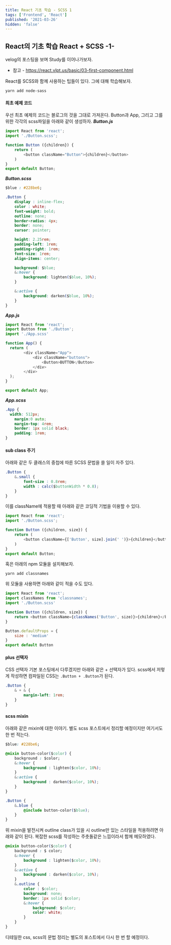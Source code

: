 ```yaml
---
title: React 기초 학습 - SCSS 1
tags: ['Frontend', 'React']
published: '2021-03-26'
hidden: 'false'
---
```


## React의 기초 학습 React + SCSS -1-
velog의 포스팅을 보며 Study를 이어나가보자.
+ 참고 - https://react.vlpt.us/basic/03-first-component.html

React를 SCSS와 함께 사용하는 팁들이 있다. 그에 대해 학습해보자.
```
yarn add node-sass
```

#### 최초 예제 코드
우선 최초 예제의 코드는 블로그의 것을 그대로 가져온다. Button과 App, 그리고 그를 위한 각각의 scss파일을 아래와 같이 생성하자.
***Button.js***
```javascript
import React from 'react';
import './Button.scss';

function Button ({children}) {
	return (
		<button className="Button">{children}</button>
	)
}
export default Button;
```
***Button.scss***
```css
$blue : #228be6;

.Button {
	display : inline-flex;
	color : white;
	font-weight: bold;
	outline: none;
	border-radius: 4px;
	border: none;
	cursor: pointer;

	height: 2.25rem;
	padding-left: 1rem;
	padding-right: 1rem;
	font-size: 1rem;
	align-items: center;

	background: $blue;
	&:hover {
		background: lighten($blue, 10%);
	}

	&:active {
		background: darken($blue, 10%);
	}
}
```
***App.js***
```javascript
import React from 'react';
import Button from './Button';
import './App.scss'

function App() {
  return (
		<div className="App">
			<div className="buttons">
				<Button>BUTTON</Button>
			</div>
		</div>
  );
}

export default App;
```
***App.scss***
```css
.App {
  width: 512px;
	margin:0 auto;
	margin-top: 4rem;
	border: 1px solid black;
	padding: 1rem;
}
```

#### sub class 주기
아래와 같은 두 클래스의 중첩에 따른 SCSS 문법을 쓸 일이 자주 있다.
```css
.Button {
	&.small {
		font-size : 0.8rem;
		width : calc($buttonWidth * 0.8);
	}
}
```
이를 className에 적용할 때 아래와 같은 코딩적 기법을 이용할 수 있다.
```javascript
import React from 'react';
import './Button.scss';

function Button ({children, size}) {
	return (
		<button className={['Button', size].join(' ')}>{children}</button>
	)
}
export default Button;
```
혹은 아래의 npm 모듈을 설치해보자.
```
yarn add classnames
```
위 모듈을 사용하면 아래와 같이 적을 수도 있다.
```javascript
import React from 'react';
import classNames from 'classnames';
import './Button.scss'

function Button ({children, size}) {
	return <button className={classNames('Button', size)}>{children}</button>
}

Button.defaultProps = {
	size : 'medium'
}
export default Button
```

#### plus 선택자
CSS 선택자 기본 포스팅에서 다루겠지만 아래와 같은 + 선택자가 있다. scss에서 저렇게 작성하면 컴파일된 CSS는 ```.Button + .Button```가 된다.
```css
.Button {
	& + & {
		margin-left: 1rem;
	}
}
```

#### scss mixin
아래와 같은 mixin에 대한 이야기. 별도 scss 포스트에서 정리할 예정이지만 여기서도 한 번 적는다.
```css
$blue: #228be6;

@mixin button-color($color) {
	background : $color;
	&:hover {
		background : lighten($color, 10%);
	}
	&:active {
		background : darken($color, 10%);
	}
}

.Button {
	&.blue {
		@include button-color($blue);
	}
}
```
위 mixin을 발전시켜 outline class가 있을 시 outline만 있는 스타일을 적용하려면 아래와 같이 된다. 복잡한 scss를 작성하는 주춧돌같은 느낌이라서 함께 메모하였다.
```css
@mixin button-color($color) {
	background : $ color;
	&:hover {
		background : lighten($color, 10%);
	}
	&:active {
		background : darken($color, 10%);
	}
	&.outline {
		color : $color;
		background: none;
		border: 1px solid $color;
		&:hover {
			background: $color;
			color: white;
		}
	}
}
```

디테일한 css, scss의 문법 정리는 별도의 포스트에서 다시 한 번 할 예정이다.
